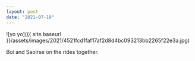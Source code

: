 ```yaml
---
layout: post
date: "2021-07-19"
---
```


![yo yo]({{ site.baseurl }}/assets/images/2021/4521fcd1faf17af2d8d4bc093213bb2265f22e3a.jpg)

Boí and Saoirse on the rides together.
